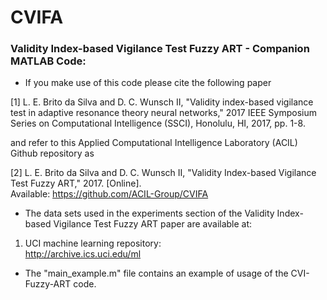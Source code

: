 # CVIFA #

### Validity Index-based Vigilance Test Fuzzy ART - Companion MATLAB Code: ###

* If you make use of this code please cite the following paper

[1] L. E. Brito da Silva and D. C. Wunsch II, "Validity index-based vigilance test in adaptive resonance theory neural networks," 2017 IEEE Symposium Series on Computational Intelligence (SSCI), Honolulu, HI, 2017, pp. 1-8.

and refer to this Applied Computational Intelligence Laboratory (ACIL) Github repository as

[2] L. E. Brito da Silva and D. C. Wunsch II, "Validity Index-based Vigilance Test Fuzzy ART," 2017. 
[Online]. 
<br/>Available: https://github.com/ACIL-Group/CVIFA

* The data sets used in the experiments section of the Validity Index-based Vigilance Test Fuzzy ART paper are available at:

1. UCI machine learning repository:
<br/>http://archive.ics.uci.edu/ml

* The "main_example.m" file contains an example of usage of the CVI-Fuzzy-ART code.
